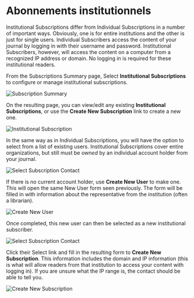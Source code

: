 # Abonnements institutionnels




Institutional Subscriptions differ from Individual Subscriptions in a number of important ways. Obviously, one is for entire institutions and the other is just for single users. Individual Subscribers access the content of your journal by logging in with their username and password. Institutional Subscribers, however, will access the content on a computer from a recognized IP address or domain. No logging in is required for these institutional readers.

From the Subscriptions Summary page, Select **Institutional Subscriptions** to configure or manage institutional subscriptions.

![Subscription Summary](images/chapter5/sub_institution_1.png)


On the resulting page, you can view/edit any existing **Institutional Subscriptions**, or use the **Create New Subscription** link to create a new one.


![Institutional Subscription](images/chapter5/sub_institution_2.png)


In the same way as in Individual Subscriptions, you will have the option to select from a list of existing users. Institutional Subscriptions cover entire organizations, but still must be *owned* by an individual account holder from your journal.



![Select Subscription Contact](images/chapter5/sub_institution_3.png)



If there is no current account holder, use **Create New User** to make one. This will open the same New User form seen previously. The form will be filled in with information about the representative from the institution (often a librarian).

![Create New User](images/chapter5/sub_institution_4.png)


Once completed, this new user can then be selected as a new institutional subscriber.

![Select Subscription Contact](images/chapter5/sub_institution_5.png)



Click their Select link and fill in the resulting form to **Create New Subscription**. This information includes the domain and IP information (this is what will allow readers from that institution to access your content with logging in). If you are unsure what the IP range is, the contact should be able to tell you.



![Create New Subscription](images/chapter5/sub_institution_6.png)


